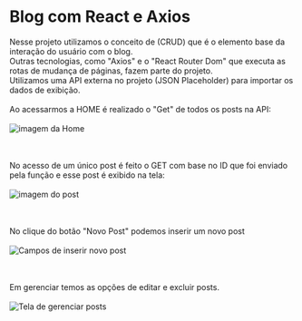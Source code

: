 # Blog com React e Axios

Nesse projeto utilizamos o conceito de (CRUD) que é o elemento base da interação do usuário com o blog. <br>
Outras tecnologias, como "Axios" e o "React Router Dom" que executa as rotas de mudança de páginas, fazem parte do projeto.<br>
Utilizamos uma API externa no projeto (JSON Placeholder) para importar os dados de exibição.<br><br>
Ao acessarmos a HOME é realizado o "Get" de todos os posts na API:<br><br>
<img src="../react-axios/public/post1.png" alt="imagem da Home">

<br><br>
No acesso de um único post é feito o GET com base no ID que foi enviado pela função e esse post é exibido na tela:<br><br>
<img src="../react-axios/public/post2.png" alt="imagem do post">

<br><br>
No clique do botão "Novo Post" podemos inserir um novo post<br><br>
<img src="../react-axios/public/post3.png" alt="Campos de inserir novo post">

<br><br>
Em gerenciar temos as opções de editar e excluir posts.<br><br>
<img src="../react-axios/public/post4.png" alt="Tela de gerenciar posts">

